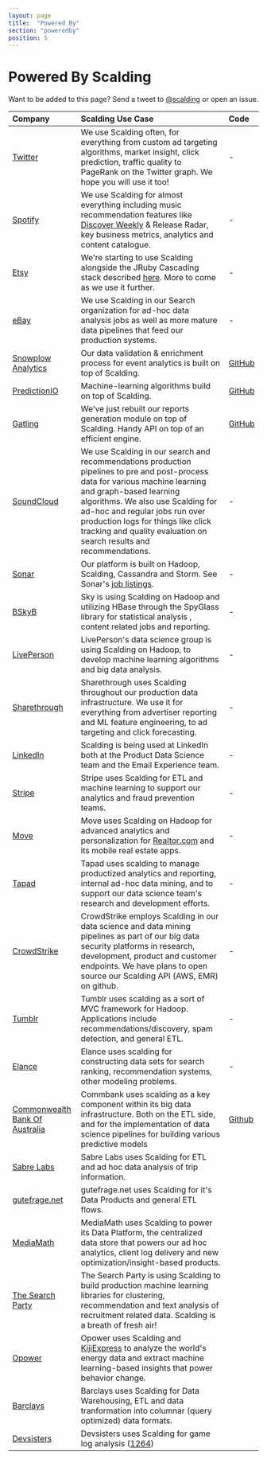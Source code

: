 ```yaml
---
layout: page
title:  "Powered By"
section: "poweredby"
position: 5
---
```


# Powered By Scalding

Want to be added to this page? Send a tweet to [@scalding](https://twitter.com/scalding) or open an issue.

| **Company** | **Scalding Use Case** | **Code** |
|:------------|:----------------------|:---------|
| <a href="https://twitter.com">Twitter</a> | We use Scalding often, for everything from custom ad targeting algorithms, market insight, click prediction, traffic quality to PageRank on the Twitter graph. We hope you will use it too! | - |
| <a href="http://www.spotify.com">Spotify</a> | We use Scalding for almost everything including music recommendation features like [Discover Weekly](https://www.spotify.com/us/discoverweekly/) & Release Radar, key business metrics, analytics and content catalogue. | - |
| <a href="http://etsy.com">Etsy</a> | We're starting to use Scalding alongside the JRuby Cascading stack described <a href="http://codeascraft.etsy.com/2010/02/24/analyzing-etsys-data-with-hadoop-and-cascading/">here</a>. More to come as we use it further. | - |
| <a href="http://www.ebay.com">eBay</a> | We use Scalding in our Search organization for ad-hoc data analysis jobs as well as more mature data pipelines that feed our production systems. | - |
| <a href="http://snowplowanalytics.com">Snowplow Analytics</a> | Our data validation & enrichment process for event analytics is built on top of Scalding. | [GitHub](https://github.com/snowplow/snowplow/tree/master/3-enrich/hadoop-etl) |
| <a href="http://prediction.io/">PredictionIO</a> | Machine-learning algorithms build on top of Scalding. | [GitHub](https://github.com/PredictionIO/PredictionIO/tree/master/process/engines) |
| <a href="http://gatling-tool.org">Gatling</a> | We've just rebuilt our reports generation module on top of Scalding. Handy API on top of an efficient engine. | [GitHub](https://github.com/gcoutant/gatling-scalding/tree/master/src/main/scala/com/excilys/ebi/gatling/scalding)
| <a href="http://www.soundcloud.com/">SoundCloud</a> | We use Scalding in our search and recommendations production pipelines to pre and post-process data for various machine learning and graph-based learning algorithms. We also use Scalding for ad-hoc and regular jobs run over production logs for things like click tracking and quality evaluation on search results and recommendations. | - |
| <a href="http://www.sonar.me/">Sonar</a> | Our platform is built on Hadoop, Scalding, Cassandra and Storm. See Sonar's <a href="http://www.sonar.me/jobs">job listings</a>. | - |
| <a href="http://www.sky.com/">BSkyB</a> | Sky is using Scalding on Hadoop and utilizing HBase through the SpyGlass library for statistical analysis , content related jobs and reporting. | - |
| [LivePerson](http://www.liveperson.com/) | LivePerson's data science group is using Scalding on Hadoop, to develop machine learning algorithms and big data analysis.  | - |
| <a href="http://www.sharethrough.com/engineering/">Sharethrough</a> | Sharethrough uses Scalding throughout our production data infrastructure. We use it for everything from advertiser reporting and ML feature engineering, to ad targeting and click forecasting. | - |
| <a href="http://data.linkedin.com/team">LinkedIn</a> | Scalding is being used at LinkedIn both at the Product Data Science team and the Email Experience team. | - |
| <a href="http://stripe.com">Stripe</a> | Stripe uses Scalding for ETL and machine learning to support our analytics and fraud prevention teams. | - |
| <a href="http://www.move.com">Move</a> | Move uses Scalding on Hadoop for advanced analytics and personalization for <a href="http://www.realtor.com/">Realtor.com</a> and its mobile real estate apps. | - |
| <a href="http://www.tapad.com">Tapad</a> | Tapad uses scalding to manage productized analytics and reporting, internal ad-hoc data mining, and to support our data science team's research and development efforts. | - |
| <a href="http://www.crowdstrike.com">CrowdStrike</a> | CrowdStrike employs Scalding in our data science and data mining pipelines as part of our big data security platforms in research, development, product and customer endpoints. We have plans to open source our Scalding API (AWS, EMR) on github. | - |
| <a href="http://www.tumblr.com">Tumblr</a> | Tumblr uses scalding as a sort of MVC framework for Hadoop.  Applications include recommendations/discovery, spam detection, and general ETL. | - |
| <a href="http://www.elance.com">Elance</a> | Elance uses scalding for constructing data sets for search ranking, recommendation systems, other modeling problems. | - |
| <a href="https://www.commbank.com.au/">Commonwealth Bank Of Australia</a> | Commbank uses scalding as a key component within its big data infrastructure. Both on the ETL side, and for the implementation of data science pipelines for building various predictive models | <a href="https://github.com/CommBank/">Github</a> |
| <a href="http://sabrelabs.com">Sabre Labs</a> | Sabre Labs uses Scalding for ETL and ad hoc data analysis of trip information. | |
| <a href="http://www.gutefrage.net">gutefrage.net</a> | gutefrage.net uses Scalding for it's Data Products and general ETL flows. | |
| <a href="http://www.mediamath.com">MediaMath</a> | MediaMath uses Scalding to power its Data Platform, the centralized data store that powers our ad hoc analytics, client log delivery and new optimization/insight-based products. | |
| <a href="http://www.thesearchparty.com/">The Search Party</a> | The Search Party is using Scalding to build production machine learning libraries for clustering, recommendation and text analysis of recruitment related data. Scalding is a breath of fresh air! | |
| <a href="http://www.opower.com/">Opower</a> | Opower uses Scalding and [KijiExpress](https://github.com/kijiproject/kiji-express) to analyze the world's energy data and extract machine learning-based insights that power behavior change.  | |
| <a href="http://www.barclays.co.uk//">Barclays</a> | Barclays uses Scalding for Data Warehousing, ETL and data tranformation into columnar (query optimized) data formats.  | |
| <a href="http://www.devsisters.com/">Devsisters</a> | Devsisters uses Scalding for game log analysis (<a href="https://github.com/twitter/scalding/issues/1264">1264</a>) | |
